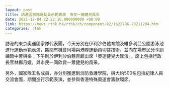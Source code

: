 ```yaml
---
layout: post
title: 訪港國家隊運動員示範表演　市民一睹健兒風采
date: 2021-12-04 22:22:16.000000000 +08:00
link: https://news.rthk.hk/rthk/ch/component/k2/1622786-20211204.htm
categories: rthk
---
```


訪港的東京奧運國家隊代表團，今天分別在伊利沙伯體育館及維多利亞公園游泳池進行運動示範表演，期間有機會同場與港隊運動員切搓技術，並向在場市民分享訓練箇中苦與樂；下午則於伊利沙伯體育館出席「奧運健兒大匯演」，席上包括行政長官林鄭月娥，與市民一同欣賞一眾健兒的風采。

另外，國家隊五名成員，亦分別獲邀到消防救護學院，與大約500名包括紀律人員交流會面，期間進行示範表演，並參與香港特殊奧運會籌款環節。
